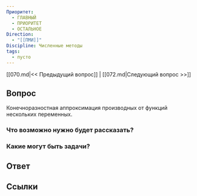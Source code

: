 ```yaml
---
Приоритет:
  - ГЛАВНЫЙ
  - ПРИОРИТЕТ
  - ОСТАЛЬНОЕ
Direction:
  - "[[ПМИ]]" 
Discipline: Численные методы 
tags:
  - пусто
---
```

[[070.md|<< Предыдущий вопрос]] | [[072.md|Следующий вопрос >>]]
## Вопрос

Конечноразностная аппроксимация производных от функций нескольких переменных.

### Что возможно нужно будет рассказать?

### Какие могут быть задачи?

## Ответ

## Ссылки
